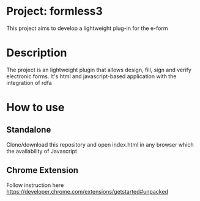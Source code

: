 # Project: formless3
This project aims to develop a lightweight plug-in for the e-form

# Description
The project is an lightweight plugin that allows design, fill, sign and verify electronic forms. It's html and javascript-based application with the integration of rdfa

# How to use
## Standalone
Clone/download this repository and open index.html in any browser which the availability of Javascript

## Chrome Extension
Follow instruction here
https://developer.chrome.com/extensions/getstarted#unpacked

